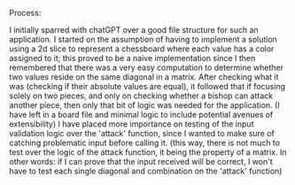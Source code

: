 Process:

I initially sparred with chatGPT over a good file structure for such an application. 
I started on the assumption of having to implement a solution using a 2d slice to represent a chessboard where each value has a color assigned to it; this proved to be a naive implementation since
I then remembered that there was a very easy computation to determine whether two values reside on the same diagonal in a matrix. 
After checking what it was (checking if their absolute values are equal), it followed that if focusing solely on two pieces, and only on checking whether a bishop can attack another piece, then only that bit of logic was needed for the application.
(I have left in a board file and minimal logic to include potential avenues of extensibility) 
I have placed more importance on testing of the input validation logic over the 'attack' function, since I wanted to make sure of catching problematic input before calling it. 
(this way, there is not much to test over the logic of the attack function, it being the property of a matrix. In other words: if I can prove that the input received will be correct, I won't have to test each single diagonal and combination on the 'attack' function)

